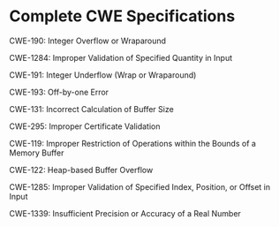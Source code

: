 

# Complete CWE Specifications

CWE-190: Integer Overflow or Wraparound

CWE-1284: Improper Validation of Specified Quantity in Input

CWE-191: Integer Underflow (Wrap or Wraparound)

CWE-193: Off-by-one Error

CWE-131: Incorrect Calculation of Buffer Size

CWE-295: Improper Certificate Validation

CWE-119: Improper Restriction of Operations within the Bounds of a Memory Buffer

CWE-122: Heap-based Buffer Overflow

CWE-1285: Improper Validation of Specified Index, Position, or Offset in Input

CWE-1339: Insufficient Precision or Accuracy of a Real Number